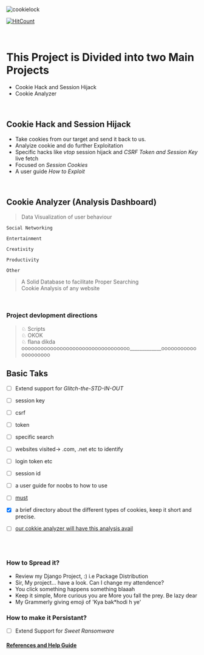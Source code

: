 ![cookielock](https://user-images.githubusercontent.com/41824020/72046625-d40d6e80-32de-11ea-9618-9030debeea46.jpg)

[![HitCount](http://hits.dwyl.io/D-E-F-E-A-T/Cookie-Analyzer-and-Session-Hijack.svg)](http://hits.dwyl.io/D-E-F-E-A-T/Cookie-Analyzer-and-Session-Hijack)

</br>

# This Project is Divided into two Main Projects
* Cookie Hack and Session Hijack
* Cookie Analyzer

</br>

## Cookie Hack and Session Hijack
* Take cookies from our target and send it back to us.</br>
* Analyize cookie and do further Exploitation</br>
* Specific hacks like *vtop* session hijack and *CSRF Token and Session Key* live fetch</br>
* Focused on *Session Cookies*</br>
* A user guide *How to Exploit*</br>
</br>

## Cookie Analyzer (Analysis Dashboard)
> Data Visualization of user behaviour

    Social Networking
            
    Entertainment
            
    Creativity
            
    Productivity
            
    Other

> A Solid Database to facilitate Proper Searching</br>
> Cookie Analysis of any website </br>

</br>

<h3>Project devlopment directions</h3>

> ♘ Scripts</br>
> ♘ OKOK</br>
> ♘ flana dikda oooooooooooooooooooooooooooooooooo_____________oooooooooooooooooooo


## Basic Taks
- [ ] Extend support for *Glitch-the-STD-IN-OUT*</br>
- [ ] session key
- [ ] csrf
- [ ] token
- [ ] specific search
- [ ] websites visited-> .com, .net etc to identify
- [ ] login token etc
- [ ] session id
- [ ] a user guide for noobs to how to use
- [ ] [must](https://www.optimizesmart.com/google-analytics-cookies-ultimate-guide/)
- [x] a brief directory about the different types of cookies, keep it short and precise.
- [ ] [our cokkie analyzer will have this analysis avail](https://stackoverflow.com/questions/4349147/python-create-cookies-and-then-load-a-page-with-the-cookies)


</br></br>

### How to Spread it?
* Review my Django Project, :)  i.e Package Distribution
* Sir, My project... have a look. Can I change my attendence?
* You click something happens something blaaah
* Keep it simple, More curious you are More you fall the prey. Be lazy dear
* My Grammerly giving emoji of 'Kya bak*hodi h ye'

### How to make it Persistant?
- [ ] Extend Support for *Sweet Ransomware*


#### [References and Help Guide](https://github.com/D-E-F-E-A-T/Cookie-Analyzer-and-Session-Hijack/tree/master/refrences)
